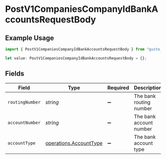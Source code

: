 # PostV1CompaniesCompanyIdBankAccountsRequestBody

## Example Usage

```typescript
import { PostV1CompaniesCompanyIdBankAccountsRequestBody } from "gusto_embedded/models/operations";

let value: PostV1CompaniesCompanyIdBankAccountsRequestBody = {};
```

## Fields

| Field                                                            | Type                                                             | Required                                                         | Description                                                      |
| ---------------------------------------------------------------- | ---------------------------------------------------------------- | ---------------------------------------------------------------- | ---------------------------------------------------------------- |
| `routingNumber`                                                  | *string*                                                         | :heavy_minus_sign:                                               | The bank routing number                                          |
| `accountNumber`                                                  | *string*                                                         | :heavy_minus_sign:                                               | The bank account number                                          |
| `accountType`                                                    | [operations.AccountType](../../models/operations/accounttype.md) | :heavy_minus_sign:                                               | The bank account type                                            |